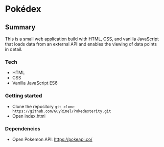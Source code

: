 # Pokédex

## Summary

This is a small web application build with HTML, CSS, and vanilla JavaScript that loads data from an external API and enables the viewing of data points in detail. 

### Tech

- HTML
- CSS
- Vanilla JavaScript ES6

### Getting started

- Clone the repository
`git clone https://github.com/GuyRimel/Pokedexterity.git`
- Open index.html

### Dependencies

- Open Pokemon API: https://pokeapi.co/
